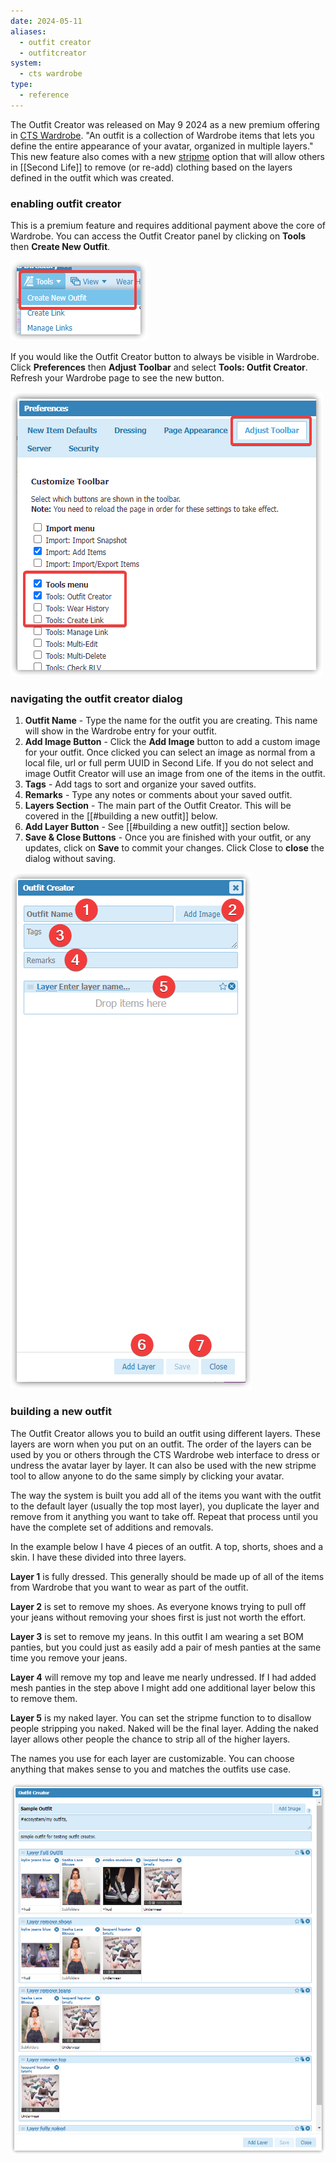 ```yaml
---
date: 2024-05-11
aliases:
  - outfit creator
  - outfitcreator
system:
  - cts wardrobe
type:
  - reference
---
```

The Outfit Creator was released on May 9 2024 as a new premium offering in [CTS Wardrobe](cts-wardrobe.md). "An outfit is a collection of Wardrobe items that lets you define the entire appearance of your avatar, organized in multiple layers." This new feature also comes with a new [stripme](stripme.md) option that will allow others in [[Second Life]] to remove (or re-add) clothing based on the layers defined in the outfit which was created.

### enabling outfit creator

This is a premium feature and requires additional payment above the core of Wardrobe. You can access the Outfit Creator panel by clicking on **Tools** then **Create New Outfit**.

![image](images/20240511104429.png)

If you would like the Outfit Creator button to always be visible in Wardrobe. Click **Preferences** then **Adjust Toolbar** and select **Tools: Outfit Creator**. Refresh your Wardrobe page to see the new button.

![image](images/20240511104618.png)

### navigating the outfit creator dialog

1. **Outfit Name** - Type the name for the outfit you are creating. This name will show in the Wardrobe entry for your outfit.
2. **Add Image Button** - Click the **Add Image** button to add a custom image for your outfit. Once clicked you can select an image as normal from a local file, url or full perm UUID in Second Life. If you do not select and image Outfit Creator will use an image from one of the items in the outfit.
3. **Tags** - Add tags to sort and organize your saved outfits. 
4. **Remarks** - Type any notes or comments about your saved outfit.
5. **Layers Section** - The main part of the Outfit Creator. This will be covered in the [[#building a new outfit]] below.
6. **Add Layer Button** - See [[#building a new outfit]] section below.
7. **Save & Close Buttons** - Once you are finished with your outfit, or any updates, click on **Save** to commit your changes. Click Close to **close** the dialog without saving.

![image](images/20240511110014.png)

### building a new outfit

The Outfit Creator allows you to build an outfit using different layers. These layers are worn when you put on an outfit. The order of the layers can be used by you or others through the CTS Wardrobe web interface to dress or undress the avatar layer by layer. It can also be used with the new stripme tool to allow anyone to do the same simply by clicking your avatar.

The way the system is built you add all of the items you want with the outfit to the default layer (usually the top most layer), you duplicate the layer and remove from it anything you want to take off. Repeat that process until you have the complete set of additions and removals.

In the example below I have 4 pieces of an outfit. A top, shorts, shoes and a skin. I have these divided into three layers. 

**Layer 1** is fully dressed. This generally should be made up of all of the items from Wardrobe that you want to wear as part of the outfit. 

**Layer 2** is set to remove my shoes. As everyone knows trying to pull off your jeans without removing your shoes first is just not worth the effort.

**Layer 3** is set to remove my jeans. In this outfit I am wearing a set BOM panties, but you could just as easily add a pair of mesh panties at the same time you remove your jeans.

**Layer 4** will remove my top and leave me nearly undressed. If I had added mesh panties in the step above I might add one additional layer below this to remove them.

**Layer 5** is my naked layer. You can set the stripme function to to disallow people stripping you naked. Naked will be the final layer. Adding the naked layer allows other people the chance to strip all of the higher layers.

The names you use for each layer are customizable. You can choose anything that makes sense to you and matches the outfits use case.

![image](images/20240518073857.png)